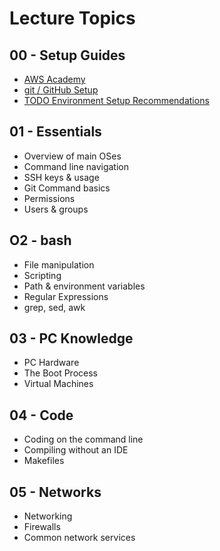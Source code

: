 # Lecture Topics

## 00 - Setup Guides

- [AWS Academy](AWSAcademy/README.md)
- [git / GitHub Setup](GitHubClassroom/README.md)
- [TODO Environment Setup Recommendations]()

## 01 - Essentials

- Overview of main OSes
- Command line navigation
- SSH keys & usage
- Git Command basics
- Permissions
- Users & groups

## O2 - bash

- File manipulation
- Scripting
- Path & environment variables
- Regular Expressions
- grep, sed, awk

## 03 - PC Knowledge

- PC Hardware
- The Boot Process
- Virtual Machines

## 04 - Code

- Coding on the command line
- Compiling without an IDE
- Makefiles

## 05 - Networks

- Networking
- Firewalls
- Common network services



